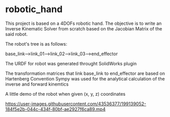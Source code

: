 # robotic_hand

This project is based on a 4DOFs robotic hand. The objective is to write an Inverse Kinematic Solver from scratch based on the Jacobian Matrix of the said robot. 

The robot's tree is as follows: 

base_link-->link_01-->link_02-->link_03-->end_effector

The URDF for robot was generated throught SolidWorks plugin 

The transformation matrices that link base_link to end_effector are based on Hartenberg Convention
Sympy was used for the analytical calculation of the inverse and forward kinemtics

A little demo of the robot when given (x, y, z) coordinates 




https://user-images.githubusercontent.com/43536377/199139052-184f5e2b-044c-434f-80bf-ae2927f6ca89.mp4

